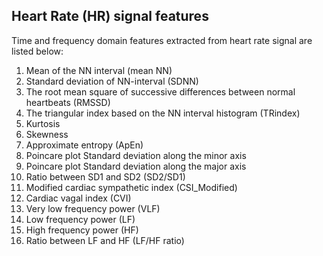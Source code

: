 ## Heart Rate (HR) signal features

Time and frequency domain features extracted from heart rate signal are listed below:
1.	Mean of the NN interval (mean NN)
2.	Standard deviation of NN-interval (SDNN)
3.	The root mean square of successive differences between normal heartbeats (RMSSD)
4.	The triangular index based on the NN interval histogram (TRindex)
5.	Kurtosis
6.	Skewness
7.	Approximate entropy (ApEn)
8.	Poincare plot Standard deviation along the minor axis
9.	Poincare plot Standard deviation along the major axis
10.	Ratio between SD1 and SD2 (SD2/SD1)
11.	Modified cardiac sympathetic index (CSI_Modified)
12.	Cardiac vagal index (CVI)
13.	Very low frequency power (VLF)
14.	Low frequency power (LF)
15.	High frequency power (HF)
16.	Ratio between LF and HF (LF/HF ratio)

